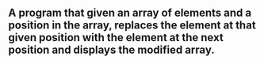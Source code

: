 ## A program that given an array of elements and a position in the array, replaces the element at that given position with the element at the next position and displays the modified array.
